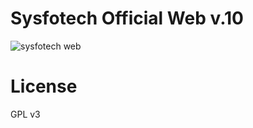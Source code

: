 Sysfotech Official Web v.10
======
![sysfotech web](https://m1.behance.net/rendition/modules/123236033/disp/7d1098141e94ba54f4f170fd5e1e1563.png)

License
======
GPL v3
